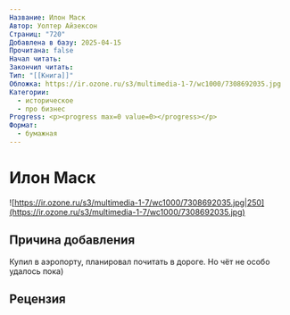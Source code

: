 ```yaml
---
Название: Илон Маск
Автор: Уолтер Айзексон
Страниц: "720"
Добавлена в базу: 2025-04-15
Прочитана: false
Начал читать: 
Закончил читать: 
Тип: "[[Книга]]"
Обложка: https://ir.ozone.ru/s3/multimedia-1-7/wc1000/7308692035.jpg
Категории:
  - историческое
  - про бизнес
Progress: <p><progress max=0 value=0></progress></p>
Формат:
  - бумажная
---
```

# Илон Маск

![https://ir.ozone.ru/s3/multimedia-1-7/wc1000/7308692035.jpg|250](https://ir.ozone.ru/s3/multimedia-1-7/wc1000/7308692035.jpg)

## Причина добавления

Купил в аэропорту, планировал почитать в дороге. Но чёт не особо удалось пока)

## Рецензия
